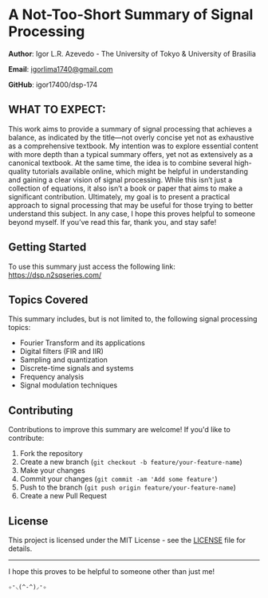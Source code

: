 # A Not-Too-Short Summary of Signal Processing

**Author**: Igor L.R. Azevedo - The University of Tokyo & University of Brasilia

**Email**: igorlima1740@gmail.com

**GitHub**: igor17400/dsp-174

## WHAT TO EXPECT:

This work aims to provide a summary of signal processing that achieves a balance, as indicated by the title—not overly concise yet not as exhaustive as a comprehensive textbook. My intention was to explore essential content with more depth than a typical summary offers, yet not as extensively as a canonical textbook. At the same time, the idea is to combine several high-quality tutorials available online, which might be helpful in understanding and gaining a clear vision of signal processing. While this isn’t just a collection of equations, it also isn’t a book or paper that aims to make a significant contribution. Ultimately, my goal is to present a practical approach to signal processing that may be useful for those trying to better understand this subject. In any case, I hope this proves helpful to someone beyond myself. If you’ve read this far, thank you, and stay safe!

## Getting Started

To use this summary just access the following link: https://dsp.n2sqseries.com/

## Topics Covered

This summary includes, but is not limited to, the following signal processing topics:

- Fourier Transform and its applications
- Digital filters (FIR and IIR)
- Sampling and quantization
- Discrete-time signals and systems
- Frequency analysis
- Signal modulation techniques

## Contributing

Contributions to improve this summary are welcome! If you'd like to contribute:

1. Fork the repository
2. Create a new branch (`git checkout -b feature/your-feature-name`)
3. Make your changes
4. Commit your changes (`git commit -am 'Add some feature'`)
5. Push to the branch (`git push origin feature/your-feature-name`)
6. Create a new Pull Request

## License

This project is licensed under the MIT License - see the [LICENSE](LICENSE) file for details.

---

I hope this proves to be helpful to someone other than just me!

`✧⁺⸜(^-^)⸝⁺✧`